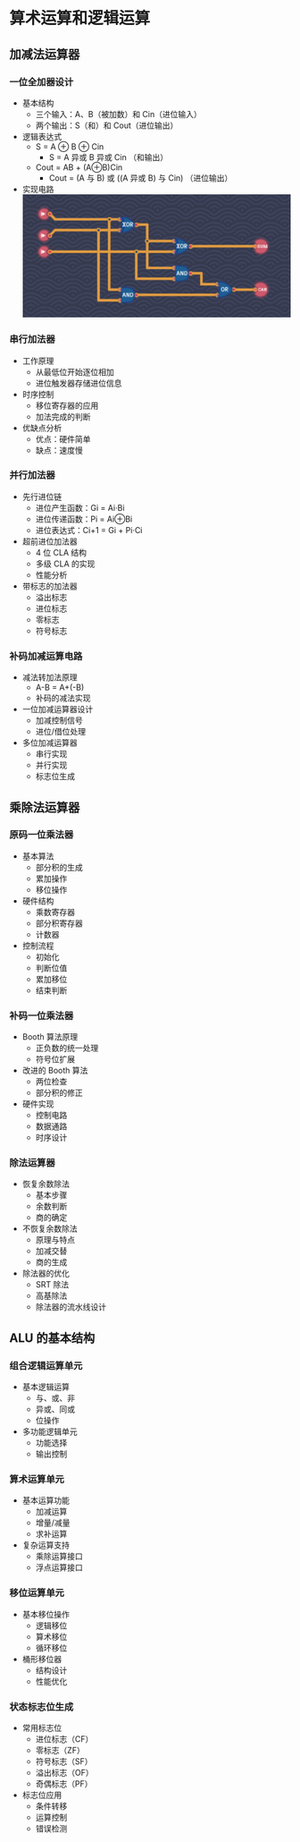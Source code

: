# 算术运算和逻辑运算

## 加减法运算器

### 一位全加器设计

- 基本结构
  - 三个输入：A、B（被加数）和 Cin（进位输入）
  - 两个输出：S（和）和 Cout（进位输出）
- 逻辑表达式
  - S = A ⊕ B ⊕ Cin
    - S = A 异或 B 异或 Cin （和输出）
  - Cout = AB + (A⊕B)Cin
    - Cout = (A 与 B) 或 ((A 异或 B) 与 Cin) （进位输出）
- 实现电路
  ![alt text](一位全加器.png)

### 串行加法器

- 工作原理
  - 从最低位开始逐位相加
  - 进位触发器存储进位信息
- 时序控制
  - 移位寄存器的应用
  - 加法完成的判断
- 优缺点分析
  - 优点：硬件简单
  - 缺点：速度慢

### 并行加法器

- 先行进位链
  - 进位产生函数：Gi = Ai·Bi
  - 进位传递函数：Pi = Ai⊕Bi
  - 进位表达式：Ci+1 = Gi + Pi·Ci
- 超前进位加法器
  - 4 位 CLA 结构
  - 多级 CLA 的实现
  - 性能分析
- 带标志的加法器
  - 溢出标志
  - 进位标志
  - 零标志
  - 符号标志

### 补码加减运算电路

- 减法转加法原理
  - A-B = A+(-B)
  - 补码的减法实现
- 一位加减运算器设计
  - 加减控制信号
  - 进位/借位处理
- 多位加减运算器
  - 串行实现
  - 并行实现
  - 标志位生成

## 乘除法运算器

### 原码一位乘法器

- 基本算法
  - 部分积的生成
  - 累加操作
  - 移位操作
- 硬件结构
  - 乘数寄存器
  - 部分积寄存器
  - 计数器
- 控制流程
  - 初始化
  - 判断位值
  - 累加移位
  - 结束判断

### 补码一位乘法器

- Booth 算法原理
  - 正负数的统一处理
  - 符号位扩展
- 改进的 Booth 算法
  - 两位检查
  - 部分积的修正
- 硬件实现
  - 控制电路
  - 数据通路
  - 时序设计

### 除法运算器

- 恢复余数除法
  - 基本步骤
  - 余数判断
  - 商的确定
- 不恢复余数除法
  - 原理与特点
  - 加减交替
  - 商的生成
- 除法器的优化
  - SRT 除法
  - 高基除法
  - 除法器的流水线设计

## ALU 的基本结构

### 组合逻辑运算单元

- 基本逻辑运算
  - 与、或、非
  - 异或、同或
  - 位操作
- 多功能逻辑单元
  - 功能选择
  - 输出控制

### 算术运算单元

- 基本运算功能
  - 加减运算
  - 增量/减量
  - 求补运算
- 复杂运算支持
  - 乘除运算接口
  - 浮点运算接口

### 移位运算单元

- 基本移位操作
  - 逻辑移位
  - 算术移位
  - 循环移位
- 桶形移位器
  - 结构设计
  - 性能优化

### 状态标志位生成

- 常用标志位
  - 进位标志（CF）
  - 零标志（ZF）
  - 符号标志（SF）
  - 溢出标志（OF）
  - 奇偶标志（PF）
- 标志位应用
  - 条件转移
  - 运算控制
  - 错误检测
